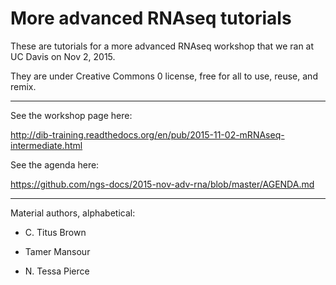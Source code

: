 # More advanced RNAseq tutorials

These are tutorials for a more advanced RNAseq workshop that we ran at
UC Davis on Nov 2, 2015.

They are under Creative Commons 0 license, free for all to use, reuse,
and remix.

---

See the workshop page here:

http://dib-training.readthedocs.org/en/pub/2015-11-02-mRNAseq-intermediate.html

See the agenda here:

https://github.com/ngs-docs/2015-nov-adv-rna/blob/master/AGENDA.md

---

Material authors, alphabetical:

* C. Titus Brown

* Tamer Mansour

* N. Tessa Pierce

